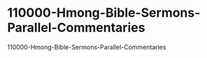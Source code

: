 # 110000-Hmong-Bible-Sermons-Parallel-Commentaries
110000-Hmong-Bible-Sermons-Parallel-Commentaries
